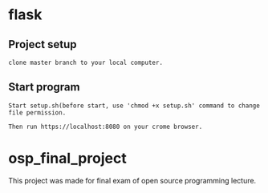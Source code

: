 # flask


## Project setup
```
clone master branch to your local computer.
```

## Start program
```
Start setup.sh(before start, use 'chmod +x setup.sh' command to change file permission.

Then run https://localhost:8080 on your crome browser.
```

# osp_final_project

This project was made for final exam of open source programming lecture.



